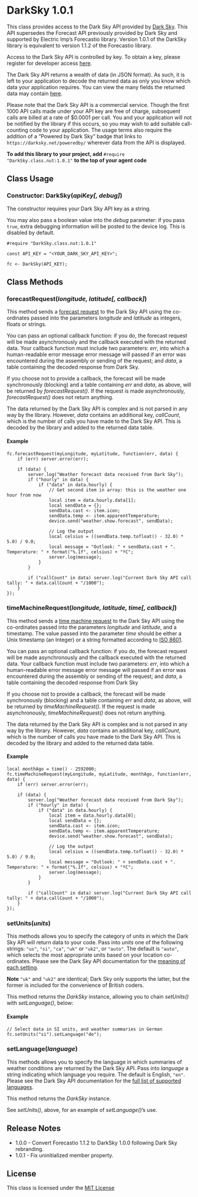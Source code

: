 # DarkSky 1.0.1

This class provides access to the Dark Sky API provided by [Dark Sky](https://darksky.net/). This API supersedes the Forecast API previously provided by Dark Sky and supported by Electric Imp’s Forecastio library. Version 1.0.1 of the DarkSky library is equivalent to version 1.1.2 of the Forecastio library.

Access to the Dark Sky API is controlled by key. To obtain a key, please register for developer access [here](https://darksky.net/dev/register).

The Dark Sky API returns a wealth of data (in JSON format). As such, it is left to your application to decode the returned data as only you know which data your application requires. You can view the many fields the returned data may contain [here](https://darksky.net/dev/docs).

Please note that the Dark Sky API is a commercial service. Though the first 1000 API calls made under your API key are free of charge, subsequent calls are billed at a rate of $0.0001 per call. You and your application will not be notified by the library if this occurs, so you may wish to add suitable call-counting code to your application. The usage terms also require the addition of a “Powered by Dark Sky” badge that links to `https://darksky.net/poweredby/` wherever data from the API is displayed.

**To add this library to your project, add** `#require "DarkSky.class.nut:1.0.1"` **to the top of your agent code**

## Class Usage

### Constructor: DarkSky(*apiKey[, debug]*)

The constructor requires your Dark Sky API key as a string.

You may also pass a boolean value into the *debug* parameter: if you pass `true`, extra debugging information will be posted to the device log. This is disabled by default.

```squirrel
#require "DarkSky.class.nut:1.0.1"

const API_KEY = "<YOUR_DARK_SKY_API_KEY>";

fc <- DarkSky(API_KEY);
```

## Class Methods

### forecastRequest(*longitude, latitude[, callback]*)

This method sends a [forecast request](https://darksky.net/dev/docs/forecast) to the Dark Sky API using the co-ordinates passed into the parameters *longitude* and *latitude* as integers, floats or strings.

You can pass an optional callback function: if you do, the forecast request will be made asynchronously and the callback executed with the returned data. Your callback function must include two parameters: *err*, into which a human-readable error message error message will passed if an error was encountered during the assembly or sending of the request; and *data*, a table containing the decoded response from Dark Sky.

If you choose not to provide a callback, the forecast will be made synchronously (blocking) and a table containing *err* and *data*, as above, will be returned by *forecastRequest()*. If the request is made asynchronously, *forecastRequest()* does not return anything.

The data returned by the Dark Sky API is complex and is not parsed in any way by the library. However, *data* contains an additional key, *callCount*, which is the number of calls you have made to the Dark Sky API. This is decoded by the library and added to the returned data table.

#### Example

```squirrel
fc.forecastRequest(myLongitude, myLatitude, function(err, data) {
    if (err) server.error(err);

    if (data) {
        server.log("Weather forecast data received from Dark Sky");
        if ("hourly" in data) {
            if ("data" in data.hourly) {
                // Get second item in array: this is the weather one hour from now
                local item = data.hourly.data[1];
                local sendData = {};
                sendData.cast <- item.icon;
                sendData.temp <- item.apparentTemperature;
                device.send("weather.show.forecast", sendData);

                // Log the output
                local celsius = ((sendData.temp.tofloat() - 32.0) * 5.0) / 9.0;
                local message = "Outlook: " + sendData.cast + ". Temperature: " + format("%.1f", celsius) + "ºC";
                server.log(message);
            }
        }

        if ("callCount" in data) server.log("Current Dark Sky API call tally: " + data.callCount + "/1000");
    }
});
```

### timeMachineRequest(*longitude, latitude, time[, callback]*)

This method sends a [time machine request](https://darksky.net/dev/docs/time-machine) to the Dark Sky API using the co-ordinates passed into the parameters *longitude* and *latitude*, and a timestamp. The value passed into the parameter *time* should be either a Unix timestamp (an Integer) or a string formatted according to [ISO 8601](https://en.wikipedia.org/wiki/ISO_8601).

You can pass an optional callback function: if you do, the forecast request will be made asynchronously and the callback executed with the returned data. Your callback function must include two parameters: *err*, into which a human-readable error message error message will passed if an error was encountered during the assembly or sending of the request; and *data*, a table containing the decoded response from Dark Sky

If you choose not to provide a callback, the forecast will be made synchronously (blocking) and a table containing *err* and *data*, as above, will be returned by *timeMachineRequest()*. If the request is made asynchronously, *timeMachineRequest()* does not return anything.

The data returned by the Dark Sky API is complex and is not parsed in any way by the library. However, *data* contains an additional key, *callCount*, which is the number of calls you have made to the Dark Sky API. This is decoded by the library and added to the returned data table.

#### Example

```squirrel
local monthAgo = time() - 2592000;
fc.timeMachineRequest(myLongitude, myLatitude, monthAgo, function(err, data) {
    if (err) server.error(err);

    if (data) {
        server.log("Weather forecast data received from Dark Sky");
        if ("hourly" in data) {
            if ("data" in data.hourly) {
                local item = data.hourly.data[0];
                local sendData = {};
                sendData.cast <- item.icon;
                sendData.temp <- item.apparentTemperature;
                device.send("weather.show.forecast", sendData);

                // Log the output
                local celsius = ((sendData.temp.tofloat() - 32.0) * 5.0) / 9.0;
                local message = "Outlook: " + sendData.cast + ". Temperature: " + format("%.1f", celsius) + "ºC";
                server.log(message);
            }
        }

        if ("callCount" in data) server.log("Current Dark Sky API call tally: " + data.callCount + "/1000");
    }
});
```

### setUnits(*units*)

This methods allows you to specify the category of units in which the Dark Sky API will return data to your code. Pass into *units* one of the following strings: `"us"`, `"si"`, `"ca"`, `"uk"` or `"uk2"`, or `"auto"`. The default is `"auto"`, which selects the most appropriate units based on your location co-ordinates. Please see the Dark Sky API documentation for the [meaning of each setting](https://darksky.net/dev/docs/forecast).

**Note** `"uk"` and `"uk2"` are identical; Dark Sky only supports the latter, but the former is included for the convenience of British coders.

This method returns the *DarkSky* instance, allowing you to chain *setUnits()* with *setLanguage()*, below:

#### Example

```squirrel
// Select data in SI units, and weather summaries in German
fc.setUnits("si").setLanguage("de");
```

### setLanguage(*language*)

This methods allows you to specify the language in which summaries of weather conditions are returned by the Dark Sky API. Pass into *language* a string indicating which language you require. The default is English, `"en"`. Please see the Dark Sky API documentation for the [full list of supported languages](https://darksky.net/dev/docs/forecast).

This method returns the *DarkSky* instance.

See *setUnits()*, above, for an example of *setLanguage()*’s use.

## Release Notes

- 1.0.0 - Convert Forecastio 1.1.2 to DarkSky 1.0.0 following Dark Sky rebranding.
- 1.0.1 - Fix uninitialized member property.

## License

This class is licensed under the [MIT License](https://github.com/electricimp/DarkSky/blob/master/LICENSE)
